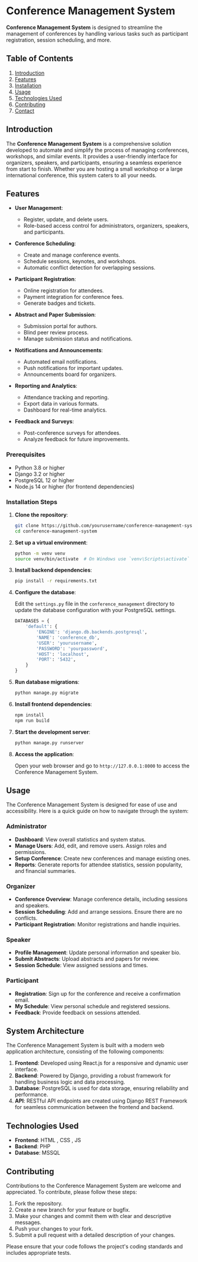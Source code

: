 # Conference Management System

**Conference Management System** is designed to streamline the management of conferences by handling various tasks such as participant registration, session scheduling, and more.

## Table of Contents

1. [Introduction](#introduction)
2. [Features](#features)
3. [Installation](#installation)
4. [Usage](#usage)
5. [Technologies Used](#technologies-used)
6. [Contributing](#contributing)
7. [Contact](#contact)

## Introduction

The **Conference Management System** is a comprehensive solution developed to automate and simplify the process of managing conferences, workshops, and similar events. It provides a user-friendly interface for organizers, speakers, and participants, ensuring a seamless experience from start to finish. Whether you are hosting a small workshop or a large international conference, this system caters to all your needs.

## Features

- **User Management**: 
  - Register, update, and delete users.
  - Role-based access control for administrators, organizers, speakers, and participants.

- **Conference Scheduling**:
  - Create and manage conference events.
  - Schedule sessions, keynotes, and workshops.
  - Automatic conflict detection for overlapping sessions.

- **Participant Registration**:
  - Online registration for attendees.
  - Payment integration for conference fees.
  - Generate badges and tickets.

- **Abstract and Paper Submission**:
  - Submission portal for authors.
  - Blind peer review process.
  - Manage submission status and notifications.

- **Notifications and Announcements**:
  - Automated email notifications.
  - Push notifications for important updates.
  - Announcements board for organizers.

- **Reporting and Analytics**:
  - Attendance tracking and reporting.
  - Export data in various formats.
  - Dashboard for real-time analytics.

- **Feedback and Surveys**:
  - Post-conference surveys for attendees.
  - Analyze feedback for future improvements.

### Prerequisites

- Python 3.8 or higher
- Django 3.2 or higher
- PostgreSQL 12 or higher
- Node.js 14 or higher (for frontend dependencies)

### Installation Steps

1. **Clone the repository**:

   ```bash
   git clone https://github.com/yourusername/conference-management-system.git
   cd conference-management-system
   ```

2. **Set up a virtual environment**:

   ```bash
   python -m venv venv
   source venv/bin/activate  # On Windows use `venv\Scripts\activate`
   ```

3. **Install backend dependencies**:

   ```bash
   pip install -r requirements.txt
   ```

4. **Configure the database**:

   Edit the `settings.py` file in the `conference_management` directory to update the database configuration with your PostgreSQL settings.

   ```python
   DATABASES = {
       'default': {
           'ENGINE': 'django.db.backends.postgresql',
           'NAME': 'conference_db',
           'USER': 'yourusername',
           'PASSWORD': 'yourpassword',
           'HOST': 'localhost',
           'PORT': '5432',
       }
   }
   ```

5. **Run database migrations**:

   ```bash
   python manage.py migrate
   ```

6. **Install frontend dependencies**:

   ```bash
   npm install
   npm run build
   ```

7. **Start the development server**:

   ```bash
   python manage.py runserver
   ```

8. **Access the application**:

   Open your web browser and go to `http://127.0.0.1:8000` to access the Conference Management System.

## Usage

The Conference Management System is designed for ease of use and accessibility. Here is a quick guide on how to navigate through the system:

### Administrator

- **Dashboard**: View overall statistics and system status.
- **Manage Users**: Add, edit, and remove users. Assign roles and permissions.
- **Setup Conference**: Create new conferences and manage existing ones.
- **Reports**: Generate reports for attendee statistics, session popularity, and financial summaries.

### Organizer

- **Conference Overview**: Manage conference details, including sessions and speakers.
- **Session Scheduling**: Add and arrange sessions. Ensure there are no conflicts.
- **Participant Registration**: Monitor registrations and handle inquiries.

### Speaker

- **Profile Management**: Update personal information and speaker bio.
- **Submit Abstracts**: Upload abstracts and papers for review.
- **Session Schedule**: View assigned sessions and times.

### Participant

- **Registration**: Sign up for the conference and receive a confirmation email.
- **My Schedule**: View personal schedule and registered sessions.
- **Feedback**: Provide feedback on sessions attended.

## System Architecture

The Conference Management System is built with a modern web application architecture, consisting of the following components:

1. **Frontend**: Developed using React.js for a responsive and dynamic user interface.
2. **Backend**: Powered by Django, providing a robust framework for handling business logic and data processing.
3. **Database**: PostgreSQL is used for data storage, ensuring reliability and performance.
4. **API**: RESTful API endpoints are created using Django REST Framework for seamless communication between the frontend and backend.

## Technologies Used

- **Frontend**: HTML , CSS , JS
- **Backend**: PHP
- **Database**: MSSQL

## Contributing

Contributions to the Conference Management System are welcome and appreciated. To contribute, please follow these steps:

1. Fork the repository.
2. Create a new branch for your feature or bugfix.
3. Make your changes and commit them with clear and descriptive messages.
4. Push your changes to your fork.
5. Submit a pull request with a detailed description of your changes.

Please ensure that your code follows the project's coding standards and includes appropriate tests.
